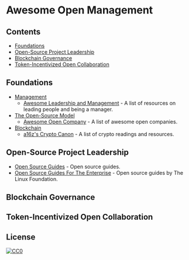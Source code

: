# Awesome Open Management
## Contents
- [Foundations](#Foundations)
- [Open-Source Project Leadership](#open-source-project-leadership)
- [Blockchain Governance](#blockchain-governance)
- [Token-Incentivized Open Collaboration](#token-incentivized-open-collaboration)
## Foundations
- [Management](https://en.wikipedia.org/wiki/Management)
    - [Awesome Leadership and Management](https://github.com/LappleApple/awesome-leading-and-managing) - A list of resources on leading people and being a manager.
- [The Open-Source Model](https://en.wikipedia.org/wiki/Open-source_model)
    - [Awesome Open Company](https://github.com/opencompany/awesome-open-company) - A list of awesome open companies.
- [Blockchain](https://en.wikipedia.org/wiki/Blockchain)
    - [a16z's Crypto Canon](https://a16z.com/2018/02/10/crypto-readings-resources/) - A list of crypto readings and resources.
## Open-Source Project Leadership
- [Open Source Guides](https://opensource.guide/) - Open source guides.
- [Open Source Guides For The Enterprise](https://www.linuxfoundation.org/resources/open-source-guides/) - Open source guides by The Linux Foundation.
## Blockchain Governance
## Token-Incentivized Open Collaboration
## License

[![CC0](http://mirrors.creativecommons.org/presskit/buttons/88x31/svg/cc-zero.svg)](https://creativecommons.org/publicdomain/zero/1.0/)
